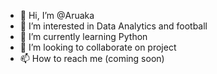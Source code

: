 - 👋 Hi, I’m @Aruaka
- 👀 I’m interested in Data Analytics and football
- 🌱 I’m currently learning Python
- 💞️ I’m looking to collaborate on project
- 📫 How to reach me (coming soon)

<!---
Aruaka/Aruaka is a ✨ special ✨ repository because its `README.md` (this file) appears on your GitHub profile.
You can click the Preview link to take a look at your changes.
--->
